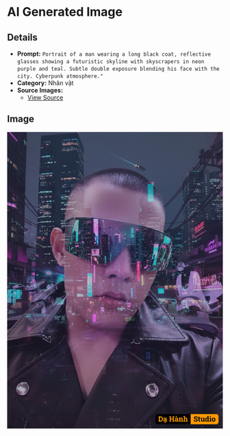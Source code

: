 # AI Generated Image

## Details
- **Prompt:** `Portrait of a man wearing a long black coat, reflective glasses showing a futuristic skyline with skyscrapers in neon purple and teal. Subtle double exposure blending his face with the city. Cyberpunk atmosphere."`
- **Category:** Nhân vật
- **Source Images:**
  - [View Source](https://raw.githubusercontent.com/lenzcomvth/ImageLibrary/main/Male.png)

## Image
![AI Generated Image](./image-2025-10-06T21-08-29-776Z-zccx6.png)